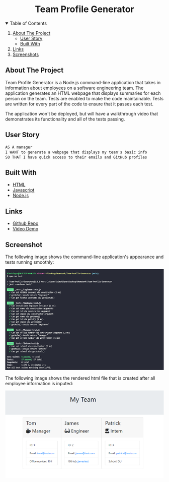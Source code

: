 <h1 align="center">Team Profile Generator</h1>

<!-- TABLE OF CONTENTS -->
<details open="open">
  <summary>Table of Contents</summary>
  <ol>
    <li>
      <a href="#about-the-project">About The Project</a>
      <ul>
        <li><a href="#user-story">User Story</a></li>
      </ul>
       <ul>
        <li><a href="#built-with">Built With</a></li>
      </ul>
    </li>
    <li>
      <a href="#links">Links</a>
    <li><a href="#screenshot">Screenshots</a></li>
  </ol>
</details>

## About The Project

Team Profile Generator is a Node.js command-line application that takes in information about employees on a software engineering team. The application generates an HTML webpage that displays summaries for each person on the team. Tests are enabled to make the code maintainable. Tests are written for every part of the code to ensure that it passes each test.

The application won't be deployed, but will have a walkthrough video that demonstrates its functionality and all of the tests passing.

## User Story

```
AS A manager
I WANT to generate a webpage that displays my team's basic info
SO THAT I have quick access to their emails and GitHub profiles
```

## Built With

- [HTML](https://html.spec.whatwg.org/)
- [Javascript](https://www.javascript.com/)
- [Node.js](https://nodejs.org/en/)

## Links

- [Github Repo](https://github.com/KimShiHyun/Team-Profile-Generator)
- [Video Demo](...)

## Screenshot

The following image shows the command-line application's appearance and tests running smoothly:

![Web Screenshot](./assets/images/screenshot.png)

The following image shows the rendered html file that is created after all employee information is inputed:

![Web Screenshot](./assets/images/screenshot2.png)
